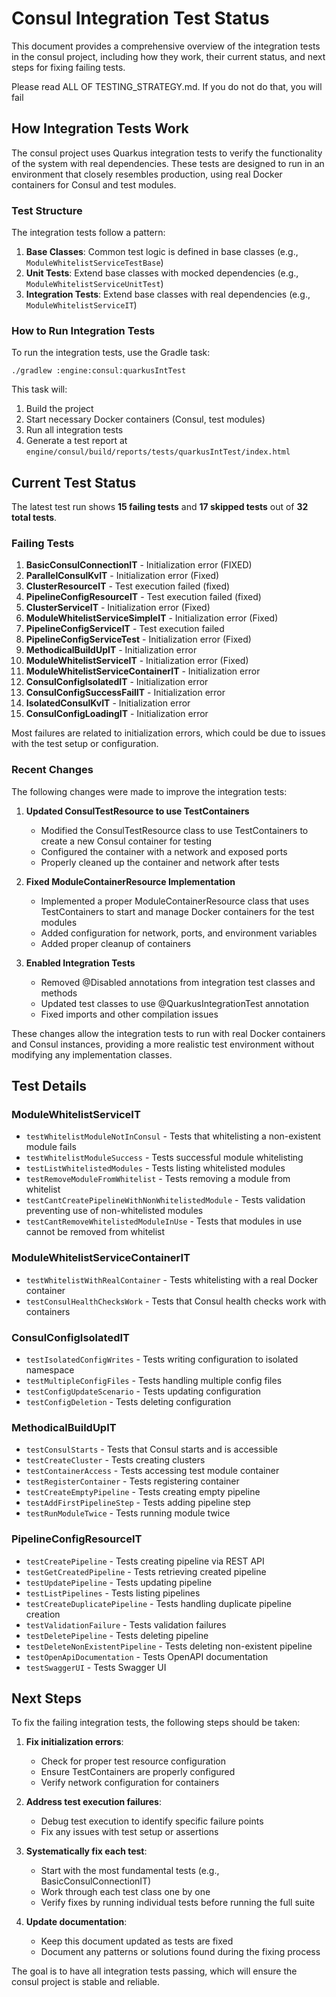 # Consul Integration Test Status

This document provides a comprehensive overview of the integration tests in the consul project, including how they work, their current status, and next steps for fixing failing tests.

Please read ALL OF TESTING_STRATEGY.md.  If you do not do that, you will fail

## How Integration Tests Work

The consul project uses Quarkus integration tests to verify the functionality of the system with real dependencies. These tests are designed to run in an environment that closely resembles production, using real Docker containers for Consul and test modules.

### Test Structure

The integration tests follow a pattern:
1. **Base Classes**: Common test logic is defined in base classes (e.g., `ModuleWhitelistServiceTestBase`)
2. **Unit Tests**: Extend base classes with mocked dependencies (e.g., `ModuleWhitelistServiceUnitTest`)
3. **Integration Tests**: Extend base classes with real dependencies (e.g., `ModuleWhitelistServiceIT`)

### How to Run Integration Tests

To run the integration tests, use the Gradle task:
```
./gradlew :engine:consul:quarkusIntTest
```

This task will:
1. Build the project
2. Start necessary Docker containers (Consul, test modules)
3. Run all integration tests
4. Generate a test report at `engine/consul/build/reports/tests/quarkusIntTest/index.html`

## Current Test Status

The latest test run shows **15 failing tests** and **17 skipped tests** out of **32 total tests**.

### Failing Tests

1. **BasicConsulConnectionIT** - Initialization error (FIXED)
2. **ParallelConsulKvIT** - Initialization error (Fixed)
3. **ClusterResourceIT** - Test execution failed (fixed)
4. **PipelineConfigResourceIT** - Test execution failed (fixed)
5. **ClusterServiceIT** - Initialization error (Fixed)
6. **ModuleWhitelistServiceSimpleIT** - Initialization error (Fixed)
7. **PipelineConfigServiceIT** - Test execution failed
8. **PipelineConfigServiceTest** - Initialization error (Fixed)
9. **MethodicalBuildUpIT** - Initialization error
10. **ModuleWhitelistServiceIT** - Initialization error (Fixed)
11. **ModuleWhitelistServiceContainerIT** - Initialization error
12. **ConsulConfigIsolatedIT** - Initialization error
13. **ConsulConfigSuccessFailIT** - Initialization error
14. **IsolatedConsulKvIT** - Initialization error
15. **ConsulConfigLoadingIT** - Initialization error

Most failures are related to initialization errors, which could be due to issues with the test setup or configuration.

### Recent Changes

The following changes were made to improve the integration tests:

1. **Updated ConsulTestResource to use TestContainers**
   - Modified the ConsulTestResource class to use TestContainers to create a new Consul container for testing
   - Configured the container with a network and exposed ports
   - Properly cleaned up the container and network after tests

2. **Fixed ModuleContainerResource Implementation**
   - Implemented a proper ModuleContainerResource class that uses TestContainers to start and manage Docker containers for the test modules
   - Added configuration for network, ports, and environment variables
   - Added proper cleanup of containers

3. **Enabled Integration Tests**
   - Removed @Disabled annotations from integration test classes and methods
   - Updated test classes to use @QuarkusIntegrationTest annotation
   - Fixed imports and other compilation issues

These changes allow the integration tests to run with real Docker containers and Consul instances, providing a more realistic test environment without modifying any implementation classes.

## Test Details

### ModuleWhitelistServiceIT
- `testWhitelistModuleNotInConsul` - Tests that whitelisting a non-existent module fails
- `testWhitelistModuleSuccess` - Tests successful module whitelisting
- `testListWhitelistedModules` - Tests listing whitelisted modules
- `testRemoveModuleFromWhitelist` - Tests removing a module from whitelist
- `testCantCreatePipelineWithNonWhitelistedModule` - Tests validation preventing use of non-whitelisted modules
- `testCantRemoveWhitelistedModuleInUse` - Tests that modules in use cannot be removed from whitelist

### ModuleWhitelistServiceContainerIT
- `testWhitelistWithRealContainer` - Tests whitelisting with a real Docker container
- `testConsulHealthChecksWork` - Tests that Consul health checks work with containers

### ConsulConfigIsolatedIT
- `testIsolatedConfigWrites` - Tests writing configuration to isolated namespace
- `testMultipleConfigFiles` - Tests handling multiple config files
- `testConfigUpdateScenario` - Tests updating configuration
- `testConfigDeletion` - Tests deleting configuration

### MethodicalBuildUpIT
- `testConsulStarts` - Tests that Consul starts and is accessible
- `testCreateCluster` - Tests creating clusters
- `testContainerAccess` - Tests accessing test module container
- `testRegisterContainer` - Tests registering container
- `testCreateEmptyPipeline` - Tests creating empty pipeline
- `testAddFirstPipelineStep` - Tests adding pipeline step
- `testRunModuleTwice` - Tests running module twice

### PipelineConfigResourceIT
- `testCreatePipeline` - Tests creating pipeline via REST API
- `testGetCreatedPipeline` - Tests retrieving created pipeline
- `testUpdatePipeline` - Tests updating pipeline
- `testListPipelines` - Tests listing pipelines
- `testCreateDuplicatePipeline` - Tests handling duplicate pipeline creation
- `testValidationFailure` - Tests validation failures
- `testDeletePipeline` - Tests deleting pipeline
- `testDeleteNonExistentPipeline` - Tests deleting non-existent pipeline
- `testOpenApiDocumentation` - Tests OpenAPI documentation
- `testSwaggerUI` - Tests Swagger UI

## Next Steps

To fix the failing integration tests, the following steps should be taken:

1. **Fix initialization errors**:
   - Check for proper test resource configuration
   - Ensure TestContainers are properly configured
   - Verify network configuration for containers

2. **Address test execution failures**:
   - Debug test execution to identify specific failure points
   - Fix any issues with test setup or assertions

3. **Systematically fix each test**:
   - Start with the most fundamental tests (e.g., BasicConsulConnectionIT)
   - Work through each test class one by one
   - Verify fixes by running individual tests before running the full suite

4. **Update documentation**:
   - Keep this document updated as tests are fixed
   - Document any patterns or solutions found during the fixing process

The goal is to have all integration tests passing, which will ensure the consul project is stable and reliable.
